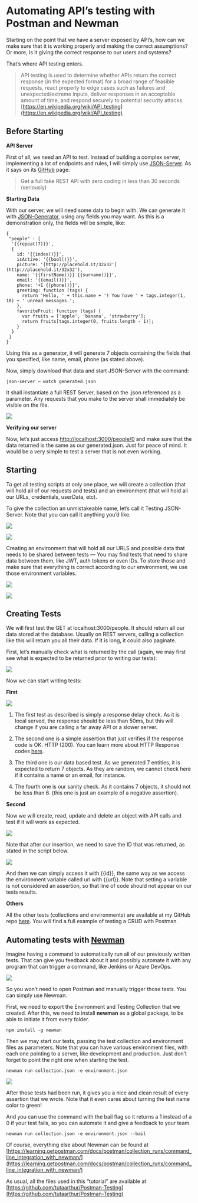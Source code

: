 # Automating API’s testing with Postman and Newman



Starting on the point that we have a server exposed by API’s, how can we make sure that it is working properly and making the correct assumptions? Or more, is it giving the correct response to our users and systems?

That’s where API testing enters.

> API testing is used to determine whether APIs return the correct response (in the expected format) for a broad range of feasible requests, react properly to edge cases such as failures and unexpected/extreme inputs, deliver responses in an acceptable amount of time, and respond securely to potential security attacks.
> [https://en.wikipedia.org/wiki/API_testing](https://en.wikipedia.org/wiki/API_testing)

## Before Starting

**API Server**

First of all, we need an API to test. Instead of building a complex server, implementing a lot of endpoints and rules, I will simply use [JSON-Server](https://github.com/typicode/json-server). As it says on its [GitHub](https://github.com/typicode/json-server) page:

> Get a full fake REST API with zero coding in less than 30 seconds (seriously)

**Starting Data**

With our server, we will need some data to begin with. We can generate it with [JSON-Generator](https://www.json-generator.com/), using any fields you may want. As this is a demonstration only, the fields will be simple, like:

    {
     "people" : [
      '{{repeat(7)}}',
      {
        id: '{{index()}}',
        isActive: '{{bool()}}',
        picture: '[http://placehold.it/32x32'](http://placehold.it/32x32'),
        name: '{{firstName()}} {{surname()}}',
        email: '{{email()}}',
        phone: '+1 {{phone()}}',
        greeting: function (tags) {
          return 'Hello, ' + this.name + '! You have ' + tags.integer(1, 10) + ' unread messages.';
        },
        favoriteFruit: function (tags) {
          var fruits = ['apple', 'banana', 'strawberry'];
          return fruits[tags.integer(0, fruits.length - 1)];
        }
      }
     ]
    }

Using this as a generator, it will generate 7 objects containing the fields that you specified, like name, email, phone (as stated above).

Now, simply download that data and start JSON-Server with the command:

    json-server — watch generated.json

It shall instantiate a full REST Server, based on the .json referenced as a parameter. Any requests that you make to the server shall immediately be visible on the file.

![](https://cdn-images-1.medium.com/max/6432/1*4Xu5YqfMJ3Ck_6Zab04tVA.png)

**Verifying our server**

Now, let’s just access [http://localhost:3000/people/0](http://localhost:3000/people/0) and make sure that the data returned is the same as our generated.json. Just for peace of mind. It would be a very simple to test a server that is not even working.

## Starting

To get all testing scripts at only one place, we will create a collection (that will hold all of our requests and tests) and an environment (that will hold all our URLs, credentials, userData, etc).

To give the collection an unmistakeable name, let’s call it Testing JSON-Server. Note that you can call it anything you’d like.

![](https://cdn-images-1.medium.com/max/2204/1*F2lKKbK1gkbik4dYWJ7gHg.png)

![](https://cdn-images-1.medium.com/max/3276/1*tjRptPCxgWno04C7ntk6Fg.png)

Creating an environment that will hold all our URLS and possible data that needs to be shared between tests — You may find tests that need to share data between them, like JWT, auth tokens or even IDs. To store those and make sure that everything is correct according to our environment, we use those environment variables.

![](https://cdn-images-1.medium.com/max/2000/1*i9p3XSI6qvE2UWhJm9M4Zg.png)

![](https://cdn-images-1.medium.com/max/2840/1*w-a5eUlDP5JEeYOR-24FdQ.png)

## Creating Tests

We will first test the GET at localhost:3000/people. It should return all our data stored at the database. Usually on REST servers, calling a collection like this will return you all their data. If it is long, it could also paginate.

First, let’s manually check what is returned by the call (again, we may first see what is expected to be returned prior to writing our tests):

![](https://cdn-images-1.medium.com/max/6480/1*MempLI3vyFykGTZiw0AcmQ.png)

Now we can start writing tests:

**First**

![](https://cdn-images-1.medium.com/max/6504/1*tKZVSBzXjv9NPdPkjzubfw.png)

1. The first test as described is simply a response delay check. As it is local served, the response should be less than 50ms, but this will change if you are calling a far away API or a slower server.

1. The second one is a simple assertion that just verifies if the response code is OK. HTTP (200). You can learn more about HTTP Response codes [here](https://www.w3.org/Protocols/rfc2616/rfc2616-sec10.html).

1. The third one is our data based test. As we generated 7 entities, it is expected to return 7 objects. As they are random, we cannot check here if it contains a name or an email, for instance.

1. The fourth one is our sanity check. As it contains 7 objects, it should not be less than 6. (this one is just an example of a negative assertion).

**Second**

Now we will create, read, update and delete an object with API calls and test if it will work as expected.

![](https://cdn-images-1.medium.com/max/2000/1*24QGXQgQRiDUGCl-JO4HIQ.png)

Note that after our insertion, we need to save the ID that was returned, as stated in the script below.

![](https://cdn-images-1.medium.com/max/2452/1*cUi3Eulrccho8QYnZBmObQ.png)

And then we can simply access it with {{id}}, the same way as we access the environment variable called url with {{url}}. Note that setting a variable is not considered an assertion, so that line of code should not appear on our tests results.

**Others**

All the other tests (collections and environments) are available at my GitHub repo [here](https://github.com/tutaarthur/Postman-Testing). You will find a full example of testing a CRUD with Postman.

## Automating tests with [Newman](https://www.npmjs.com/package/newman)

Imagine having a command to automatically run all of our previously written tests. That can give you feedback about it and possibly automate it with any program that can trigger a command, like Jenkins or Azure DevOps.

![](https://cdn-images-1.medium.com/max/6936/1*1M-QXSQ8GfuEhwsDabmVtg.png)

So you won’t need to open Postman and manually trigger those tests. You can simply use Newman.

First, we need to export the Environment and Testing Collection that we created. After this, we need to install **newman** as a global package, to be able to initiate it from every folder.

    npm install -g newman

Then we may start our tests, passing the test collection and environment files as parameters. Note that you can have various environment files, with each one pointing to a server, like development and production. Just don’t forget to point the right one when starting the test.

    newman run collection.json -e environment.json

![](https://cdn-images-1.medium.com/max/3804/1*Ws9DXG5WQsrkVec8PC7-ZQ.png)

After those tests had been run, it gives you a nice and clean result of every assertion that we wrote. Note that it even cares about turning the test name color to green!

And you can use the command with the bail flag so it returns a 1 instead of a 0 if your test fails, so you can automate it and give a feedback to your team.

    newman run collection.json -e environment.json --bail

Of course, everything else about Newman can be found at [https://learning.getpostman.com/docs/postman/collection_runs/command_line_integration_with_newman/](https://learning.getpostman.com/docs/postman/collection_runs/command_line_integration_with_newman/)

As usual, all the files used in this “tutorial” are available at [https://github.com/tutaarthur/Postman-Testing](https://github.com/tutaarthur/Postman-Testing)


